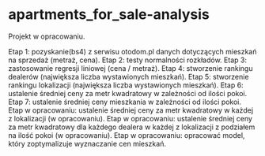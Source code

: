 # apartments_for_sale-analysis

Projekt w opracowaniu.

Etap 1: pozyskanie(bs4) z serwisu otodom.pl danych dotyczących mieszkań na sprzedaż (metraż, cena).
Etap 2: testy normalności rozkładów.
Etap 3: zastosowanie regresji liniowej (cena / metraż).
Etap 4: stworzenie rankingu dealerów (największa liczba wystawionych mieszkań).
Etap 5: stworzenie rankingu lokalizacji (największa liczba wystawionych mieszkań).
Etap 6: ustalenie średniej ceny za metr kwadratowy w zależności od ilości pokoi.
Etap 7: ustalenie średniej ceny mieszkania w zależności od ilości pokoi.
Etap w opracowaniu: ustalenie średniej ceny za metr kwadratowy w każdej z lokalizacji (w opracowaniu).
Etap w opracowaniu: ustalenie średniej ceny za metr kwadratowy dla każdego dealera w każdej z lokalizacji z podziałem na ilość pokoi (w opracowaniu).
Etap w opracowaniu: opracować model, który zoptymalizuje wyznaczanie cen mieszkań.
